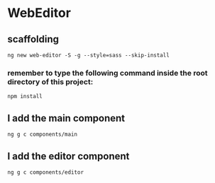 # WebEditor

## scaffolding

```shell
ng new web-editor -S -g --style=sass --skip-install
```

### remember to type the following command inside the root directory of this project:

```shell
npm install
```

## I add the main component

```shell
ng g c components/main
```

## I add the editor component

```shell
ng g c components/editor
```
